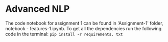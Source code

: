 # Advanced NLP
The code notebook for assignment 1 can be found in 'Assignment-1' folder, notebook - features-1.ipynb. 
To get all the dependencies run the following code in the terminal:
```pip install -r requirements. txt```


